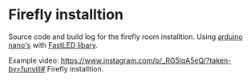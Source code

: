 # Firefly installtion 

Source code and build log for the firefly room installtion. Using [arduino nano's](https://www.arduino.cc/en/Main/ArduinoBoardNano) with [FastLED libary](http://fastled.io/). 

Example video: https://www.instagram.com/p/_RG5lqA5eQ/?taken-by=funvill# Firefly installtion.